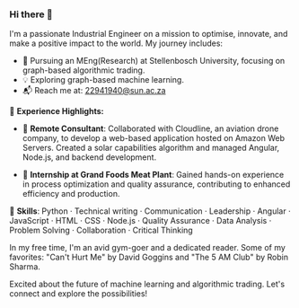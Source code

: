 ### Hi there 👋

I'm a passionate Industrial Engineer on a mission to optimise, innovate, and make a positive impact to the world. My journey includes:

- 🚀 Pursuing an MEng(Research) at Stellenbosch University, focusing on graph-based algorithmic trading.
- 💡 Exploring graph-based machine learning.
- 📬 Reach me at: 22941940@sun.ac.za

🌟 **Experience Highlights:**

- 💼 **Remote Consultant**: Collaborated with Cloudline, an aviation drone company, to develop a web-based application hosted on Amazon Web Servers. Created a solar capabilities algorithm and managed Angular, Node.js, and backend development.

- 👔 **Internship at Grand Foods Meat Plant**: Gained hands-on experience in process optimization and quality assurance, contributing to enhanced efficiency and production.

🔧 **Skills**: Python · Technical writing · Communication · Leadership · Angular · JavaScript · HTML · CSS · Node.js · Quality Assurance · Data Analysis · Problem Solving · Collaboration · Critical Thinking

In my free time, I'm an avid gym-goer and a dedicated reader. Some of my favorites: "Can't Hurt Me" by David Goggins and "The 5 AM Club" by Robin Sharma.

Excited about the future of machine learning and algorithmic trading. Let's connect and explore the possibilities!

